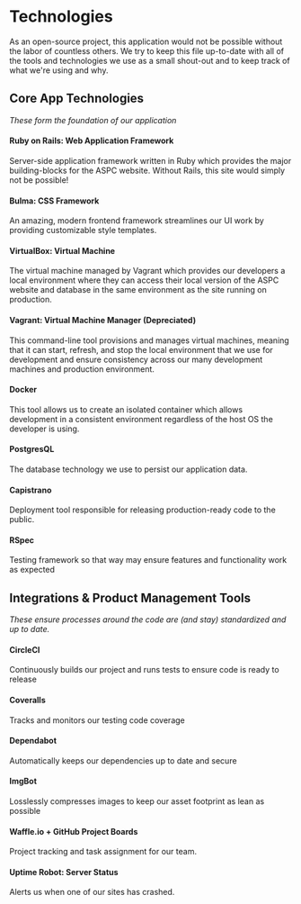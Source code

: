 # Technologies  

As an open-source project, this application would not be possible without the labor of countless others. We 
try to keep this file up-to-date with all of the tools and technologies we use as a small shout-out and to keep
track of what we're using and why.

## Core App Technologies
_These form the foundation of our application_

#### Ruby on Rails: Web Application Framework 

Server-side application framework written in Ruby which provides the major building-blocks for the ASPC website. Without 
Rails, this site would simply not be possible!

#### Bulma: CSS Framework

An amazing, modern frontend framework streamlines our UI work by providing customizable style templates.

#### VirtualBox: Virtual Machine

The virtual machine managed by Vagrant which provides our developers a local environment where they can access 
their local version of the ASPC website and database in the same environment as the site running on production.

#### Vagrant: Virtual Machine Manager (Depreciated)

This command-line tool provisions and manages virtual machines, meaning that it can start, refresh, and stop the 
local environment that we use for development and ensure consistency across our many development machines and production
environment.

#### Docker
This tool allows us to create an isolated container which allows development in a consistent environment regardless of 
the host OS the developer is using.

#### PostgresQL 

The database technology we use to persist our application data. 

#### Capistrano

Deployment tool responsible for releasing production-ready code to the public.

#### RSpec

Testing framework so that way may ensure features and functionality work as expected

## Integrations & Product Management Tools
_These ensure processes around the code are (and stay) standardized and up to date._

#### CircleCI

Continuously builds our project and runs tests to ensure code is ready to release

#### Coveralls

Tracks and monitors our testing code coverage

#### Dependabot

Automatically keeps our dependencies up to date and secure

#### ImgBot

Losslessly compresses images to keep our asset footprint as lean as possible

#### Waffle.io + GitHub Project Boards

Project tracking and task assignment for our team.

#### Uptime Robot: Server Status

Alerts us when one of our sites has crashed. 

